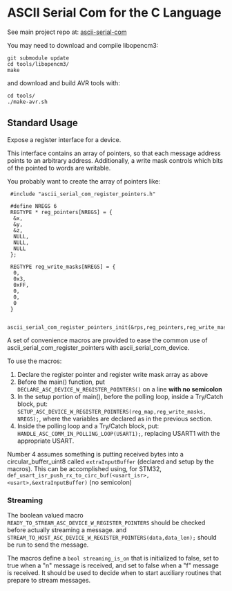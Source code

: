# ASCII Serial Com for the C Language

See main project repo at: [ascii-serial-com](https://github.com/jhugon/ascii-serial-com)

You may need to download and compile libopencm3:

    git submodule update
    cd tools/libopencm3/
    make

and download and build AVR tools with:

    cd tools/
    ./make-avr.sh

## Standard Usage

Expose a register interface for a device.

This interface contains an array of pointers, so that each message address
points to an arbitrary address. Additionally, a write mask controls which
bits of the pointed to words are writable.

You probably want to create the array of pointers like:

     #include "ascii_serial_com_register_pointers.h"

     #define NREGS 6
     REGTYPE * reg_pointers[NREGS] = {
      &x,
      &y,
      &z,
      NULL,
      NULL,
      NULL
     };

     REGTYPE reg_write_masks[NREGS] = {
      0,
      0x3,
      0xFF,
      0,
      0,
      0
     }

     ascii_serial_com_register_pointers_init(&rps,reg_pointers,reg_write_masks,NREGS);

A set of convenience macros are provided to ease the common use of
ascii_serial_com_register_pointers with ascii_serial_com_device.

To use the macros:

1. Declare the register pointer and register write mask array as above
2. Before the main() function, put `DECLARE_ASC_DEVICE_W_REGISTER_POINTERS()`
on a line **with no semicolon**
3. In the setup portion of main(), before the polling loop, inside a
Try/Catch block, put:
`SETUP_ASC_DEVICE_W_REGISTER_POINTERS(reg_map,reg_write_masks, NREGS);`,
where the variables are declared as in the previous section.
4. Inside the polling loop and a Try/Catch block, put:
`HANDLE_ASC_COMM_IN_POLLING_LOOP(USART1);`, replacing USART1 with the
appropriate USART.

Number 4 assumes something is putting received bytes into a
circular_buffer_uint8 called `extraInputBuffer` (declared and setup by the
macros). This can be accomplished using, for STM32,
`def_usart_isr_push_rx_to_circ_buf(<usart_isr>,<usart>,&extraInputBuffer)`
(no semicolon)

### Streaming

The boolean valued macro `READY_TO_STREAM_ASC_DEVICE_W_REGISTER_POINTERS`
should be checked before actually streaming a message. and
`STREAM_TO_HOST_ASC_DEVICE_W_REGISTER_POINTERS(data,data_len);` should be
run to send the message.

The macros define a `bool streaming_is_on` that is initialized to false, set
to true when a "n" message is received, and set to false when a "f" message
is received. It should be used to decide when to start auxiliary routines
that prepare to stream messages.
